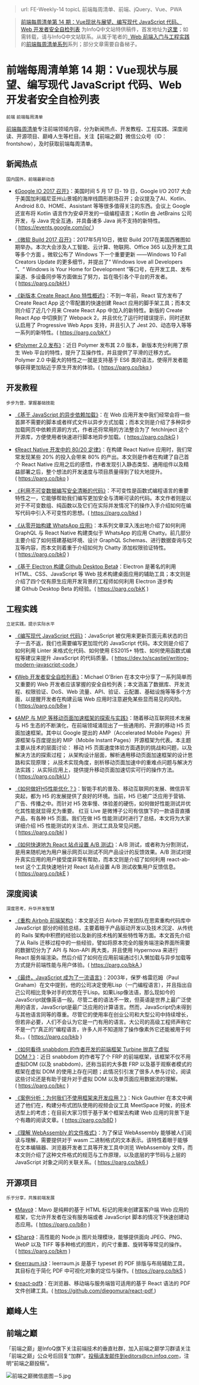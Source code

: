 
> url: FE-Weekly-14
> topicL 前端每周清单、前端、jQuery、Vue、PWA


> [前端每周清单第 14 期：Vue现状与展望、编写现代 JavaScript 代码、Web 开发者安全自检列表](https://zhuanlan.zhihu.com/p/27052544) 为InfoQ中文站特供稿件，首发地址为[这里](https://parg.co/bkC)；如需转载，请与InfoQ中文站联系。从属于笔者的[  Web 前端入门与工程实践](https://github.com/wxyyxc1992/Web-Development-And-Engineering-Practices)的[前端每周清单系列](https://parg.co/bh1)系列；部分文章需要自备梯子。


# 前端每周清单第 14 期：Vue现状与展望、编写现代 JavaScript 代码、Web 开发者安全自检列表


`前端` `前端每周清单`


[前端每周清单](http://www.infoq.com/cn/FE-Weekly)专注前端领域内容，分为新闻热点、开发教程、工程实践、深度阅读、开源项目、巅峰人生等栏目。关注【前端之巅】微信公众号（ID：frontshow），及时获取前端每周清单。


## 新闻热点


`国内国外，前端最新动态`



- [《Google IO 2017 召开》](https://events.google.com/io/)：美国时间 5 月 17 日- 19 日，Google I/O 2017 大会于美国加利福尼亚州山景城的海岸线圆形剧场召开；会议提及了AI、Kotlin、Android 8.0、HOME、Assistant 等等很多值得关注的东西。会议上 Google 还宣布将 Kotlin 语言作为安卓开发的一级编程语言；Kotlin 由 JetBrains 公司开发，与 Java 完全互通，并具备诸多 Java 尚不支持的新特性。( https://events.google.com/io/ )

- [《微软 Build 2017 召开》](https://parg.co/bkH)：2017年5月10日，微软 Build 2017在美国西雅图如期举办。本次大会涉及人工智能、云计算、物联网、Office 365 以及开发工具等多个方面 。微软公布了 Windows 下一个重要更新 ——Windows 10 Fall Creators Update 的更多细节，并提出了“ Windows love all Developers ”、“ Windows is Your Home for Development ”等口号，在开发工具、发布渠道、多设备同步等方面做出了努力，旨在吸引各个平台的开发者。( https://parg.co/bkH )

- [《新版本 Create React App 特性概述》](https://parg.co/bkY)：不到一年前，React 官方发布了 Create React App 这个零配置的快速创建 React 应用的脚手架工具；而本文则介绍了近几个月来 Create React App 中加入的新特性。新版的 Create React App 中切换到了 Webpack 2，并且优化了运行时错误提示，同时还默认启用了 Progressive Web Apps 支持，并且引入了 Jest 20、动态导入等等一系列的新特性。( https://parg.co/bkY )

- [《Polymer 2.0 发布》](https://www.polymer-project.org/blog/2017-05-15-time-for-two)：近日 Polymer 发布其 2.0 版本，新版本充分利用了原生 Web 平台的特性，提升了互操作性，并且提供了平滑的迁移方式。Polymer 2.0 中最大的特性之一就是支持基于 ES6 类的语法，使得开发者能够获得更加贴近于原生开发的体验。( https://parg.co/bkq )


## 开发教程


`步步为营，掌握基础技能`



- [《基于 JavaScript 的异步依赖加载》](https://parg.co/bkG)：在 Web 应用开发中我们经常会将一些首屏不需要的脚本或者样式文件以异步方式加载；而本文则是介绍了多种异步加载网页中依赖资源的方式，作者还将常用的方法整合为了 fetchInject 这个开源库，方便使用者快速进行脚本地异步加载。( https://parg.co/bkG )

- [《React Native 开发中的 80/20 定律》](https://parg.co/bko)：在构建 React Native 应用时，我们常常发现某些 20% 的投入会带来 80% 的产出。本文则是作者在构建了自己首个 React Native 应用之后的感悟，作者发现引入静态类型、通用组件以及精益部署之后，整个想法的开发速度与项目质量得到了较大地提升。( https://parg.co/bko )

- [《利用不可变数据编写安全清晰的代码》](https://parg.co/bkd)：不可变性是函数式编程语言的重要特性之一，它能够帮助我们编写更加安全与清晰可读的代码。本文作者则是以对于不可变数组、纯函数以及它们在实际并发情况下的操作入手介绍如何在编写代码中引入不可变性的思想。( https://parg.co/bkd )

- [《从零开始构建 WhatsApp 应用》](https://parg.co/bk0)：本系列文章深入浅出地介绍了如何利用 GraphQL 与 React Native 构建类似于 WhatsApp 的应用 Chatty。前几部分主要介绍了如何搭建基础环境、设计 GraphQL Schemas、进行数据查询与交互等内容，而本文则着重于介绍如何为 Chatty 添加权限验证特性。( https://parg.co/bk0 )

- [《基于 Electron 构建 Github Desktop Beta》](https://parg.co/bkK)：Electron 是著名的利用 HTML、CSS、JavaScript 等 Web 技术构建桌面应用的辅助工具；本文则是介绍了四个仅有原生应用开发背景的工程师如何利用 Electron 逐步构建 Github Desktop Beta 的经验。( https://parg.co/bkK )


## 工程实践


`立足实践，提示实际水平`



- [《编写现代 JavaScript 代码》](https://dev.to/scastiel/writing-modern-javascript-code)：JavaScript 被仅用来更新页面元素状态的日子一去不返，我们也需要编写更加现代的 JavaScript 代码。本文则是介绍了如何利用 Linter 来格式化代码、如何使用 ES2015+ 特性、如何使用函数式编程等建议来提升 JavaScript 的代码质量。( https://dev.to/scastiel/writing-modern-javascript-code ) 



- [《Web 开发者安全自检列表》](https://parg.co/b8w)：Michael O’Brien 在本文中分享了一系列简单而又重要的 Web 开发者应该掌握的安全自检列表；本文涵盖了数据库、开发流程、权限验证、DoS、Web 流量、API、验证、云配置、基础设施等等多个方面，以提醒开发者在构建云端 Web 应用时注意避免某些显而易见的风险。( https://parg.co/b8w )



- [《AMP 与 MIP 等移动页面加速框架的探索与实践》](https://parg.co/bkU)：随着移动互联网技术发展与 H5 生态的不断演化，在前端领域涌现出了一些通用的、开源的移动 H5 页面加速框架。其中以 Google 提出的 AMP（Accelerated Mobile Pages）开源框架与百度提出的 MIP（Mobile Instant Pages）开源框架为代表。本主题主要从技术的层面讨论： 移动 H5 页面速度体验方面遇到的挑战和问题，以及解决方法的探索过程； 从架构设计层面，解析通用移动页面加速框架的设计思路和实现原理； 从技术实现角度，剖析移动页面加速中的重难点问题与解决方法实践； 从实际应用上，提供提升移动页面加速切实可行的操作方法。( https://parg.co/bkU )



- [《如何做好H5性能优化？》](https://parg.co/bkl)：智能手机的普及、移动互联网的发展、微信异军突起，都为 H5 的发展提供了良好的环境。当前，H5 已被广泛应用于营销、广告、传播之中。而针对 H5 效率慢、体验差的硬伤，如何做好性能测试并优化其性能就显得尤为重要。 红豆 Live 是微博子公司有信旗下的一款语音直播产品，有各种 H5 页面。我们在做 H5 性能测试时进行了总结，本文将为大家详细介绍 H5 性能测试的关注点、测试工具及常见问题。( https://parg.co/bkl )



- [《如何快速地为 React 站点设置 A/B 测试》](https://parg.co/bkE)：A/B 测试，或者称为分割测试，是用来随机地为用户展示网页以测试不同产品设计的反馈效果。A/B 测试对提升真实应用的用户接受度非常有帮助，而本文则是介绍了如何利用 react-ab-test 这个工具快速地针对 React 站点设置 A/B 测试收集用户反馈信息。( https://parg.co/bkE )


## 深度阅读


`深度思考，升华开发智慧`



- [《重构 Airbnb 前端架构》](https://parg.co/bkA)：本文是近日 Airbnb 开发团队在思索重构代码库中 JavaScript 部分的经验总结，主要着眼于产品驱动开发以及技术沉淀、从传统的 Rails 架构中积攒的经验以及新的技术栈的某些特性等方面。本文首先介绍了从 Rails 迁移过程中的一些经验，譬如将原本完全的服务端渲染界面所需要的数据切分为了 API 与 Non-API 两大类，并且使用 Hypernova 来进行 React 服务端渲染。然后介绍了如何在应用前端通过引入懒加载与异步加载等方式提升前端性能与用户体验。( https://parg.co/bkA ) 




- [《最终，JavaScript 成为了一流语言》](http://www.infoq.com/cn/news/2017/05/JavaScript-become-language)：2003年，保罗·格雷厄姆（Paul Graham）在文中提到，他的公司决定使用Lisp（一门编程语言），并且指出自己公司相比竞争对手的优势在于Lisp。如果Lisp像法语，那么现如今的JavaScript就像英语一般。尽管二者的语法不一致，但英语是世界上最广泛使用的语言，JavaScript是最广泛应用的计算语言。然而，JavaScript仍未得到与其他语言同等的尊重。尽管它的使用率在创业公司和大型公司中持续增长，但若非必要，人们不会认为它是一门有用的语言。大公司的高级工程师声称它不是一门“真正的”编程语言，许多人并不知道除了操作像素外它还能被用于何处。。( https://parg.co/bkb )



- [《如何看待 snabbdom 的作者开发的前端框架 Turbine 抛弃了虚拟DOM？》](https://parg.co/bkc)：近日 snabbdom 的作者写了个 FRP 的前端框架，该框架不仅不用虚拟DOM (以及 snabbdom)，还称当前的大多数 FRP 以及基于观察者模式的框架在虚拟 DOM 的使用上存在问题；此情况引引发了很多人参与讨论，阅读这些讨论还是有助于提升对于虚拟 DOM 以及单页面应用数据流的理解。( https://parg.co/bkc )



- [《案例分析：为何我们不使用框架来开发应用？》](https://parg.co/b8D)：Nick Gauthier 在本文中阐述了他们在，构建分布式团队使用的视频会议工具 MeetSpace 时候，的技术选型上的考虑；在目前大家习惯于基于某个框架去构建 Web 应用的背景下是个有趣的阅读文章。( https://parg.co/b8D )




- [《理解 WebAssembly 的文件格式》](https://parg.co/bk6)：为了保证 WebAssembly 能够被人们阅读与理解，需要提供对于 wasm 二进制格式的文本表示。该特性着眼于能够在文本编辑器、浏览器开发者工具等开发工具中浏览 WebAssembly 文件，而本文则介绍了这种文件格式的规范与工作原理，以及底层的字节码与上层的 JavaScript 对象之间的关联关系。( https://parg.co/bk6 )


## 开源项目


`乐于分享，共推前端发展`



- [《Mavo》](https://parg.co/b8n)：Mavo 是纯粹的基于 HTML 标记的用来创建富客户端 Web 应用的框架，它允许开发者在没有服务端或者 JavaScript 脚本的情况下快速创建动态应用。( https://parg.co/b8n )



- [《Sharp》](https://parg.co/bkm)：高性能的 Node.js 图片处理模块，能够提供面向 JPEG、PNG、WebP 以及 TIFF 等多种格式的图片，的尺寸重置、旋转等等常见的操作。( https://parg.co/bkm )



- [《leerraum.js》](https://github.com/pkamenarsky/leerraum.js/blob/master/README.md)：leerraum.js 是基于 typeset 的 PDF 排版与布局辅助工具，其目标在于简化 PDF 中可视化对象的定位与操作。( https://parg.co/bkS )



- [《react-pdf》](https://github.com/diegomura/react-pdf)：在浏览器、移动端与服务端皆可适用的基于 React 语法的 PDF 文件创建工具。( https://github.com/diegomura/react-pdf )


## 巅峰人生






## 前端之巅


「前端之巅」是InfoQ旗下关注前端技术的垂直社群，加入前端之巅学习群请关注「前端之巅」公众号后回复“加群”。投稿请发邮件到editors@cn.infoq.com，注明“前端之巅投稿”。


![前端之巅微信底图－5.jpg](http://upload-images.jianshu.io/upload_images/1647496-01712a993d2b23de.jpg?imageMogr2/auto-orient/strip%7CimageView2/2/w/1240)